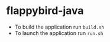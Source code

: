 # flappybird-java
- To build the application run `build.sh`
- To launch the application run `run.sh`
